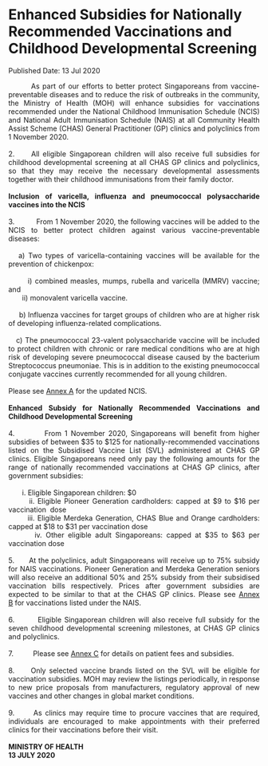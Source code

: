 <html>
    <meta http-equiv="Content-Type" content="text/html; charset=utf-8"/>
    <meta charset="utf-8"/>
    <title>Enhanced Subsidies for Nationally Recommended Vaccinations and Childhood Developmental Screening</title>
    <body><h1>Enhanced Subsidies for Nationally Recommended Vaccinations and Childhood Developmental Screening</h1>
    <p>Published Date: 13 Jul 2020</p> <p style="text-align: justify;">&nbsp; &nbsp; &nbsp; &nbsp; As part of our efforts to better protect Singaporeans from vaccine-preventable diseases and to reduce the risk of outbreaks in the community, the Ministry of Health (MOH) will enhance subsidies for vaccinations recommended under the National Childhood Immunisation Schedule (NCIS) and National Adult Immunisation Schedule (NAIS) at all Community Health Assist Scheme (CHAS) General Practitioner (GP) clinics and polyclinics from 1 November 2020.&nbsp;<br><br>2.&nbsp; &nbsp; &nbsp;All eligible Singaporean children will also receive full subsidies for childhood developmental screening at all CHAS GP clinics and polyclinics, so that they may receive the necessary developmental assessments together with their childhood immunisations from their family doctor.&nbsp;&nbsp;<br><br><strong>Inclusion of varicella, influenza and pneumococcal polysaccharide vaccines into the NCIS<br></strong><br>3.&nbsp; &nbsp; &nbsp; &nbsp; &nbsp; From 1 November 2020, the following vaccines will be added to the NCIS to better protect children against various vaccine-preventable diseases:&nbsp;<br><br>&nbsp; &nbsp;a) Two types of varicella-containing vaccines will be available for the prevention of chickenpox:&nbsp;<br><br>&nbsp; &nbsp; &nbsp; &nbsp;i) combined measles, mumps, rubella and varicella (MMRV) vaccine; and&nbsp;<br>&nbsp; &nbsp; &nbsp; &nbsp;ii) monovalent varicella vaccine.<br><br>&nbsp; &nbsp; &nbsp;b) Influenza vaccines for target groups of children who are at higher risk of developing influenza-related complications.&nbsp;<br><br>&nbsp; &nbsp;c) The pneumococcal 23-valent polysaccharide vaccine will be included to protect children with chronic or rare medical conditions who are at high risk of developing severe pneumococcal disease caused by the bacterium Streptococcus pneumoniae. This is in addition to the existing pneumococcal conjugate vaccines currently recommended for all young children.&nbsp;&nbsp;<br><br>Please see <a href="/docs/librariesprovider5/default-document-library/annex-ab14d617f16ce4930a09384fc9a494d58.pdf?sfvrsn=84dafe56_0" title="Annex A">Annex A</a>&nbsp;for the updated NCIS.&nbsp;<br><br><strong>Enhanced Subsidy for Nationally Recommended Vaccinations and Childhood Developmental Screening&nbsp;<br></strong><br>4.&nbsp; &nbsp; &nbsp; &nbsp; &nbsp;From 1 November 2020, Singaporeans will benefit from higher subsidies of between $35 to $125 for nationally-recommended vaccinations listed on the Subsidised Vaccine List (SVL) administered at CHAS GP clinics. Eligible Singaporeans need only pay the following amounts for the range of nationally recommended vaccinations at CHAS GP clinics, after government subsidies:&nbsp;<br><br>&nbsp; &nbsp; &nbsp; &nbsp;i. Eligible Singaporean children: $0&nbsp;<br>&nbsp; &nbsp; &nbsp; &nbsp;ii. Eligible Pioneer Generation cardholders: capped at $9 to $16 per vaccination&nbsp; dose&nbsp;&nbsp;<br>&nbsp; &nbsp; &nbsp; &nbsp;iii. Eligible Merdeka Generation, CHAS Blue and Orange cardholders: capped at $18 to $31 per vaccination dose&nbsp;<br>&nbsp; &nbsp; &nbsp; &nbsp;iv. Other eligible adult Singaporeans: capped at $35 to $63 per vaccination dose&nbsp;<br><br>5.&nbsp; &nbsp; &nbsp; At the polyclinics, adult Singaporeans will receive up to 75% subsidy for NAIS vaccinations. Pioneer Generation and Merdeka Generation seniors will also receive an additional 50% and 25% subsidy from their subsidised vaccination bills respectively. Prices after government subsidies are expected to be similar to that at the CHAS GP clinics. Please see <a href="/docs/librariesprovider5/default-document-library/annex-b049e564758b746b588fcfb230864416d.pdf?sfvrsn=1a1586b1_0" title="Annex B">Annex B</a>&nbsp;for vaccinations listed under the NAIS.<br><br>6.&nbsp; &nbsp; &nbsp; &nbsp; Eligible Singaporean children will also receive full subsidy for the seven childhood developmental screening milestones, at&nbsp;CHAS GP clinics and polyclinics.&nbsp;<br><br>7.&nbsp; &nbsp; &nbsp; &nbsp; &nbsp; Please see <a href="/docs/librariesprovider5/default-document-library/annex-ccc11b38be28c4718bf104e5432281c74.pdf?sfvrsn=940da15b_0" title="Annex C">Annex C</a>&nbsp;for details on patient fees and subsidies.&nbsp;<br><br>8.&nbsp; &nbsp; &nbsp;Only selected vaccine brands listed on the SVL will be eligible for vaccination subsidies. MOH may review the listings periodically, in response to new price proposals from manufacturers, regulatory approval of new vaccines and other changes in global market conditions.<br><br>9.&nbsp; &nbsp; &nbsp; As clinics may require time to procure vaccines that are required, individuals are encouraged to make appointments with their preferred clinics for their vaccinations before their visit.&nbsp;<br><br><strong>MINISTRY OF HEALTH<br>13 JULY 2020</strong></p></body>
</html>